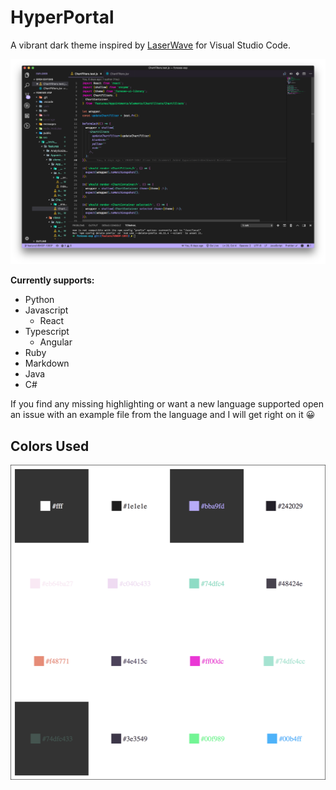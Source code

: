 # HyperPortal

A vibrant dark theme inspired by [LaserWave](https://github.com/Jaredk3nt/laserwave) for Visual Studio Code.

![screenshot](https://github.com/kgwebsites/hyperportal/raw/master/screenshot.png)

**Currently supports:**

- Python
- Javascript
  - React
- Typescript
  - Angular
- Ruby
- Markdown
- Java
- C#

If you find any missing highlighting or want a new language supported open an issue with an example file from the language and I will get right on it 😀

## Colors Used

![alt text](https://github.com/kgwebsites/hyperportal/raw/master/colors.png 'Colors Used')
